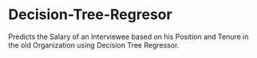# Decision-Tree-Regresor
Predicts the Salary of an Interviewee based on his Position and Tenure in the old Organization using Decision Tree Regressor.
